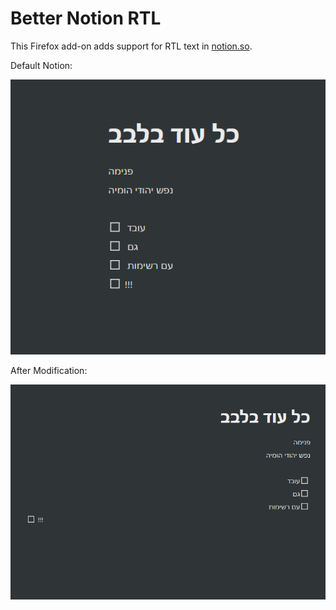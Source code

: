 # Better Notion RTL

This Firefox add-on adds support for RTL text in [notion.so](http://notion.so/).

Default Notion:

![Default Notion pic](https://github.com/ToharFine/BetterNotionRTL/blob/master/pictures/Screenshot_(14).png)

After Modification:

![Default Notion pic](https://github.com/ToharFine/BetterNotionRTL/blob/master/pictures/Screenshot_(15).png)
